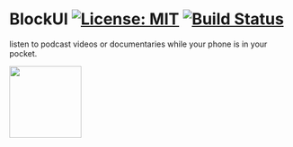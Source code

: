# BlockUI [![License: MIT](https://img.shields.io/badge/License-MIT-yellow.svg)](https://opensource.org/licenses/MIT) [![Build Status](https://ci.matse.work/api/badges/matse/block-ui/status.svg?ref=refs/heads/main)](https://ci.matse.work/matse/block-ui)
listen to podcast videos or documentaries while your phone is in your pocket.

[<img src="https://play.google.com/intl/en_us/badges/static/images/badges/en_badge_web_generic.png" alt="" data-canonical-src="https://play.google.com/intl/en_us/badges/static/images/badges/en_badge_web_generic.png" width="128" />](https://play.google.com/store/apps/details?id=work.matse.blockui)
